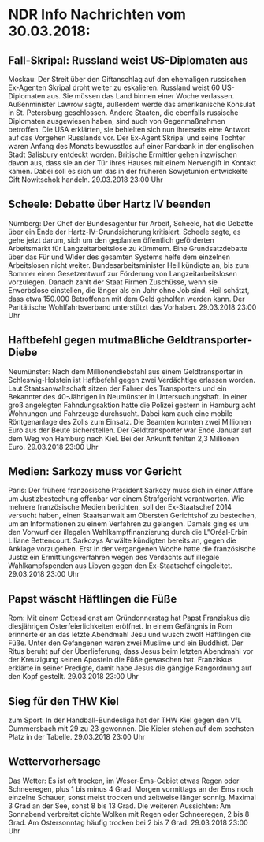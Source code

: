 # NDR Info Nachrichten vom 30.03.2018:


## Fall-Skripal: Russland weist US-Diplomaten aus
Moskau: Der Streit über den Giftanschlag auf den ehemaligen russischen Ex-Agenten Skripal droht weiter zu eskalieren. Russland weist 60 US-Diplomaten aus. Sie müssen das Land binnen einer Woche verlassen. Außenminister Lawrow sagte, außerdem werde das amerikanische Konsulat in St. Petersburg geschlossen. Andere Staaten, die ebenfalls russische Diplomaten ausgewiesen haben, sind auch von Gegenmaßnahmen betroffen. Die USA erklärten, sie behielten sich nun ihrerseits eine Antwort auf das Vorgehen Russlands vor. Der Ex-Agent Skripal und seine Tochter waren Anfang des Monats bewusstlos auf einer Parkbank in der englischen Stadt Salisbury entdeckt worden. Britische Ermittler gehen inzwischen davon aus, dass sie an der Tür ihres Hauses mit einem Nervengift in Kontakt kamen. Dabei soll es sich um das in der früheren Sowjetunion entwickelte Gift Nowitschok handeln. 29.03.2018 23:00 Uhr 

## Scheele: Debatte über Hartz IV beenden
Nürnberg:         Der Chef der Bundesagentur für Arbeit, Scheele, hat die Debatte über ein Ende der Hartz-IV-Grundsicherung kritisiert. Scheele sagte, es gehe jetzt darum, sich um den geplanten öffentlich geförderten Arbeitsmarkt für Langzeitarbeitslose zu kümmern. Eine Grundsatzdebatte über das Für und Wider des gesamten Systems helfe dem einzelnen Arbeitslosen nicht weiter. Bundesarbeitsminister Heil kündigte an, bis zum Sommer einen Gesetzentwurf zur Förderung von Langzeitarbeitslosen vorzulegen. Danach zahlt der Staat Firmen Zuschüsse, wenn sie Erwerbslose einstellen, die länger als ein Jahr ohne Job sind. Heil schätzt, dass etwa 150.000 Betroffenen mit dem Geld geholfen werden kann. Der Paritätische Wohlfahrtsverband unterstützt das Vorhaben. 29.03.2018 23:00 Uhr 

## Haftbefehl gegen mutmaßliche Geldtransporter-Diebe
Neumünster: Nach dem Millionendiebstahl aus einem Geldtransporter in Schleswig-Holstein ist Haftbefehl gegen zwei Verdächtige erlassen worden. Laut Staatsanwaltschaft sitzen der Fahrer des Transporters und ein Bekannter des 40-Jährigen in Neumünster in Untersuchungshaft. In einer groß angelegten Fahndungsaktion hatte die Polizei gestern in Hamburg acht Wohnungen und Fahrzeuge durchsucht. Dabei kam auch eine mobile Röntgenanlage des Zolls zum Einsatz. Die Beamten konnten zwei Millionen Euro aus der Beute sicherstellen. Der Geldtransporter war Ende Januar auf dem Weg von Hamburg nach Kiel. Bei der Ankunft fehlten 2,3 Millionen Euro. 29.03.2018 23:00 Uhr 

## Medien: Sarkozy muss vor Gericht
Paris: Der frühere französische Präsident Sarkozy muss sich in einer Affäre um Justizbestechung offenbar vor einem Strafgericht verantworten. Wie mehrere französische Medien berichten, soll der Ex-Staatschef 2014 versucht haben, einen Staatsanwalt am Obersten Gerichtshof zu bestechen, um an Informationen zu einem Verfahren zu gelangen. Damals ging es um den Vorwurf der illegalen Wahlkampffinanzierung durch die L"Oréal-Erbin Liliane Bettencourt. Sarkozys Anwälte kündigten bereits an, gegen die Anklage vorzugehen. Erst in der vergangenen Woche hatte die französische Justiz ein Ermittlungsverfahren wegen des Verdachts auf illegale Wahlkampfspenden aus Libyen gegen den Ex-Staatschef eingeleitet. 29.03.2018 23:00 Uhr 

## Papst wäscht Häftlingen die Füße
Rom: Mit einem Gottesdienst am Gründonnerstag hat Papst Franziskus die diesjährigen Osterfeierlichkeiten eröffnet. In einem Gefängnis in Rom erinnerte er an das letzte Abendmahl Jesu und wusch zwölf Häftlingen die Füße. Unter den Gefangenen waren zwei Muslime und ein Buddhist. Der Ritus beruht auf der Überlieferung, dass Jesus beim letzten Abendmahl vor der Kreuzigung seinen Aposteln die Füße gewaschen hat. Franziskus erklärte in seiner Predigte, damit habe Jesus die gängige Rangordnung auf den Kopf gestellt. 29.03.2018 23:00 Uhr 

## Sieg für den THW Kiel
zum Sport: In der Handball-Bundesliga hat der THW Kiel gegen den VfL Gummersbach mit 29 zu 23 gewonnen. Die Kieler stehen auf dem sechsten Platz in der Tabelle. 29.03.2018 23:00 Uhr 

## Wettervorhersage
Das Wetter: Es ist oft trocken, im Weser-Ems-Gebiet etwas Regen oder Schneeregen, plus 1 bis minus 4 Grad. Morgen vormittags an der Ems noch einzelne Schauer, sonst meist trocken und zeitweise länger sonnig. Maximal 3 Grad an der See, sonst 8 bis 13 Grad. Die weiteren Aussichten: Am Sonnabend verbreitet dichte Wolken mit Regen oder Schneeregen, 2 bis 8 Grad. Am Ostersonntag häufig trocken bei 2 bis 7 Grad. 29.03.2018 23:00 Uhr 
